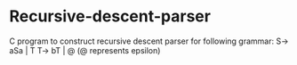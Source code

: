 # Recursive-descent-parser

C program to construct recursive descent parser for following grammar:
S-> aSa | T
T-> bT | @   (@ represents epsilon)
